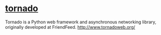 # [tornado](https://github.com/tornadoweb/tornado)

Tornado is a Python web framework and asynchronous networking library, originally developed at FriendFeed. <http://www.tornadoweb.org/>
